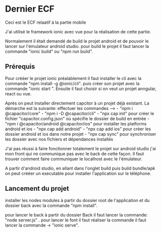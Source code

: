 # Dernier ECF

Ceci est le ECF relaatif à la partie mobile

J'ai utilisé le framework ionic avec vue pour la réalisation de cette partie.

Normalement il était demandé de build le projet android et de pouvoir le lancer sur l'émulateur android studio.
pour build le projet il faut lancer la commande "ionic build" ou "npm run build".

## Prérequis

Pour crééer le projet ionic préalablement il faut installer le cli avec la commande "npm install -g @ionic/cli".
puis créer son projet avec la commande "ionic start <nomduprojet>". Ensuite il faut choisir si on veut un projet anngular, react ou vue.

Après on peut installer directement capcitor à un projet déjà existant.
La démarche est la suivante:
effectuer les commandes --> - "npm i @capacitor/core" 
                            - "npm i -D @capacitor/cli"
                            - "npx cap init" pour créer le fichier "capacitor.config.json" où spécifie le dossier de build en entrée 
                            - "npm i @capacitor/android @capacitor/ios" pour installer les platforms android et ios 
                            - "npx cap add android" 
                            - "npx cap add ios" pour créer les dossier android et ios dans notre projet 
                            - "npx cap sync" pour synchroniser les dossier avec nos fichiers et dépendances installés 

J'ai pas réussi à faire fonctionner totalement le projet sur android studio j'ai mon front qui ne communique pas avec le back de cette façon. 
Il faut trouver comment faire communiquer le localhost avec le l'émulateur.

A partir d'android studio, en allant dans l'onglet build puis build bundle/apk on peut crééer un executable pour installer l'application sur le téléphone.

## Lancement du projet

installer les nodes modules à partir du dossier root de l'application et du dossier back avec la commande "npm install".

pour lancer le back à partir du dossier Back il faut lancer la commande: "node server.js" .
pour lancer le font il faut réaliser la commande  il faut lancer la commande -> "ionic serve".








